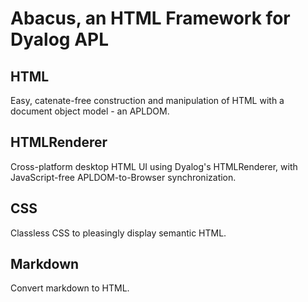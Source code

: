 # Abacus, an HTML Framework for Dyalog APL

## HTML

Easy, catenate-free construction and manipulation of HTML with a document object model - an APLDOM.

## HTMLRenderer

Cross-platform desktop HTML UI using Dyalog's HTMLRenderer,
with JavaScript-free APLDOM-to-Browser synchronization. 

## CSS

Classless CSS to pleasingly display semantic HTML.    

## Markdown

Convert markdown to HTML.
